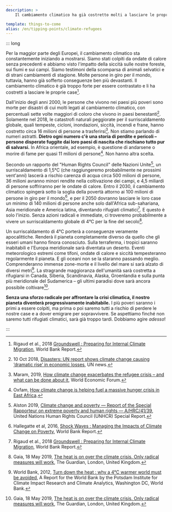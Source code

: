 ```yaml
---
description: >
    Il cambiamento climatico ha già costretto molti a lasciare le proprie case. Con un pianeta sempre più inabitabile a causa della carenza di cibo e acqua, innalzamento dei mari, incendi, smog, ondate di calore ed eventi meteorologico estremi, siamo tutti a rischio di diventare rifugiati climatici.

template: things-to-come
alias: /en/tipping-points/climate-refugees
---
```


::: long

Per la maggior parte degli Europei, il cambiamento climatico sta constantemente iniziando a mostrarsi. Siamo stati colpiti da ondate di calore senza precedenti e abbiamo visto l'impatto della siccità sulle nostre foreste, sui fiumi e sui campi. Siamo testimoni della scomparsa di animali selvatici e di strani cambiamenti di stagione. Molte persone in giro per il mondo, tuttavia, hanno già sofferto conseguenze ben più devastanti. Il cambiamento climatico è già troppo forte per essere contrastato e li ha costretti a lasciare le proprie case[^Rigaud2018].

Dall'inizio degli anni 2000, le persone che vivono nei paesi più poveri sono morte per disastri di cui molti legati al cambiamento climatico, con percentuali sette volte maggiori di coloro che vivono in paesi benestanti[^UNnews2018]. Solamente nel 2018, le catastrofi naturali peggiorate per il surriscaldamento globale, quali tempeste, cicloni, inondazioni, siccità, incendi e frane, hanno costretto circa 16 milioni di persone a trasferirsi[^Maram2019]. Non stiamo parlando di numeri astratti. **Dietro ogni numero c'è una storia di perdite e pericoli – persone disperate fuggite dai loro paesi di nascita che rischiano tutto pur di salvarsi.** In Africa orientale, ad esempio, è questione di andarsene o morire di fame per quasi 11 milioni di persone[^Oxfam]. Non hanno altra scelta.

Secondo un rapporto del "Human Rights Council" delle Nazioni Unite[^Alston2019], un surriscaldamento di 1,5°C (che raggiungeremo probabilmente ne prossimi vent'anni) lascerà a rischio carenza di acqua circa 500 milioni di persone, 36 milioni avranno minori rendite nella coltivazione dei campi, e 4,5 miliardi di persone soffriranno per le ondate di calore. Entro il 2030, il cambiamento climatico spingerà sotto la soglia della povertà attorno ai 100 milioni di persone in giro per il mondo[^Hallegatte2016], e per il 2050 dovranno lasciare le loro case un minimo di 140 milioni di persone anche solo dall'Africa sub-sahariana, Asia meridionale e America latina, diventando rifugiati climatici[^Rigaud2018]. E questo è solo l'inizio. Senza azioni radicali e immediate, ci troveremo probabilmente a vivere un surriscaldamento globale di 4°C per la fine del secolo[^Gaia2019].

Un surriscaldamento di 4°C porterà a conseguenze veramente apocalittiche. Renderà il pianeta completamente diverso da quello che gli esseri umani hanno finora conosciuto. Sulla terraferma, i tropici saranno inabitabili e l'Europa meridionale sarà diventata un deserto. Eventi meteorologico estremi come tifoni, ondate di calore e siccità tempesteranno regolarmente il pianeta. E gli oceani non se la staranno passando meglio. Comprenderanno immense zone-morte e il livello del mare si sarà alzato di diversi metri[^WorldBank2012]. La stragrande maggioranza dell'umanità sarà costretta a rifugiarsi in Canada, Siberia, Scandinavia, Alaska, Groenlandia e sulla punta più meridionale del Sudamerica – gli ultimi paradisi dove sarà ancora possibile coltivare[^Gaia2019].

**Senza una sforzo radicale per affrontare la crisi climatica, il nostro pianeta diventerà progressivamente inabitabile.** I più poveri saranno i primi a essere colpiti, ma prima o poi saremo tutti a rischio di perdere le nostre case e a dover emigrare per sopravvivere. Se aspettiamo finché non saremo tutti rifugiati climatici, sarà già troppo tardi. Dobbiamo agire *adesso*!

<!-- ## References -->

[^Rigaud2018]: Rigaud et al., 2018 [Groundswell : Preparing for Internal Climate Migration](http://hdl.handle.net/10986/29461), World Bank Report.

[^UNnews2018]: 10 Oct 2018, [Disasters: UN report shows climate change causing ‘dramatic rise’ in economic losses](https://news.un.org/en/story/2018/10/1022722), UN news.

[^Maram2019]: Maram, 2019, [How climate change exacerbates the refugee crisis – and what can be done about it](https://www.weforum.org/agenda/2019/06/how-climate-change-exacerbates-the-refugee-crisis-and-what-can-be-done-about-it/), World Economic Forum.

[^Oxfam]: Oxfam, [How climate change is helping fuel a massive hunger crisis in East Africa](https://oxf.am/2ERviSn).

[^Alston2019]: Alston 2019, [Climate change and poverty — Report of the Special Rapporteur on extreme poverty and human rights — A/HRC/41/39](https://www.ohchr.org/Documents/Issues/Poverty/A_HRC_41_39.pdf),  United Nations Human Rights Council (UNHCR) Special Report.

[^Hallegatte2016]: Hallegatte et al, 2016, [Shock Waves : Managing the Impacts of Climate Change on Poverty](https://openknowledge.worldbank.org/handle/10986/22787), World Bank Report.

[^Gaia2019]: Gaia, 18 May 2019, [The heat is on over the climate crisis. Only radical measures will work](https://www.theguardian.com/environment/2019/may/18/climate-crisis-heat-is-on-global-heating-four-degrees-2100-change-way-we-live), The Guardian, London, United Kingdom.

[^WorldBank2012]: World Bank, 2012, [Turn down the heat : why a 4°C warmer world must be avoided](http://documents.worldbank.org/curated/en/865571468149107611/Turn-down-the-heat-why-a-4-C-warmer-world-must-be-avoided), A Report for the World Bank by the Potsdam Institute for Climate Impact Research and Climate Analytics, Washington DC, World Bank.

:::
